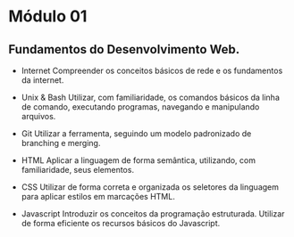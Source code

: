 # Módulo 01

## Fundamentos do Desenvolvimento Web. 

- Internet
Compreender os conceitos básicos de rede
e os fundamentos da internet.

- Unix & Bash
Utilizar, com familiaridade, os comandos básicos da linha de comando,
executando programas, navegando e manipulando arquivos.
- Git
Utilizar a ferramenta, seguindo um modelo padronizado
de branching e merging.

- HTML
Aplicar a linguagem de forma semântica, utilizando, com familiaridade,
seus elementos.

- CSS
Utilizar de forma correta e organizada os seletores da linguagem
para aplicar estilos em marcações HTML.

- Javascript
Introduzir os conceitos da programação estruturada.
Utilizar de forma eficiente os recursos básicos do Javascript.